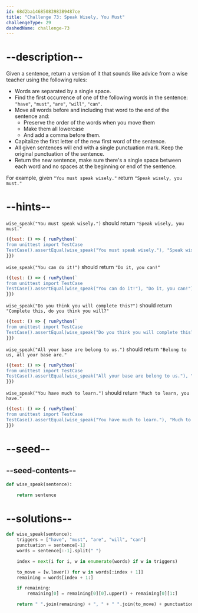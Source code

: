 ```yaml
---
id: 68d2ba1468508398389487ce
title: "Challenge 73: Speak Wisely, You Must"
challengeType: 29
dashedName: challenge-73
---
```


# --description--

Given a sentence, return a version of it that sounds like advice from a wise teacher using the following rules:

- Words are separated by a single space.
- Find the first occurrence of one of the following words in the sentence: `"have"`, `"must"`, `"are"`, `"will"`, `"can"`.
- Move all words before and including that word to the end of the sentence and:
  - Preserve the order of the words when you move them
  - Make them all lowercase
  - And add a comma before them.
- Capitalize the first letter of the new first word of the sentence.
- All given sentences will end with a single punctuation mark. Keep the original punctuation of the sentence.
- Return the new sentence, make sure there's a single space between each word and no spaces at the beginning or end of the sentence.

For example, given `"You must speak wisely."` return `"Speak wisely, you must."`

# --hints--

`wise_speak("You must speak wisely.")` should return `"Speak wisely, you must."`

```js
({test: () => { runPython(`
from unittest import TestCase
TestCase().assertEqual(wise_speak("You must speak wisely."), "Speak wisely, you must.")`)
}})
```

`wise_speak("You can do it!")` should return `"Do it, you can!"`

```js
({test: () => { runPython(`
from unittest import TestCase
TestCase().assertEqual(wise_speak("You can do it!"), "Do it, you can!")`)
}})
```

`wise_speak("Do you think you will complete this?")` should return `"Complete this, do you think you will?"`

```js
({test: () => { runPython(`
from unittest import TestCase
TestCase().assertEqual(wise_speak("Do you think you will complete this?"), "Complete this, do you think you will?")`)
}})
```

`wise_speak("All your base are belong to us.")` should return `"Belong to us, all your base are."`

```js
({test: () => { runPython(`
from unittest import TestCase
TestCase().assertEqual(wise_speak("All your base are belong to us."), "Belong to us, all your base are.")`)
}})
```

`wise_speak("You have much to learn.")` should return `"Much to learn, you have."`

```js
({test: () => { runPython(`
from unittest import TestCase
TestCase().assertEqual(wise_speak("You have much to learn."), "Much to learn, you have.")`)
}})
```

# --seed--

## --seed-contents--

```py
def wise_speak(sentence):

    return sentence
```

# --solutions--

```py
def wise_speak(sentence):
    triggers = ["have", "must", "are", "will", "can"]
    punctuation = sentence[-1]
    words = sentence[:-1].split(" ")

    index = next(i for i, w in enumerate(words) if w in triggers)

    to_move = [w.lower() for w in words[:index + 1]]
    remaining = words[index + 1:]

    if remaining:
        remaining[0] = remaining[0][0].upper() + remaining[0][1:]

    return " ".join(remaining) + ", " + " ".join(to_move) + punctuation
```
